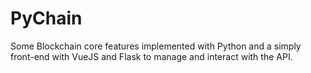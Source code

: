 # PyChain

<p> Some Blockchain core features implemented with Python and a simply front-end with VueJS and Flask to manage and interact with the API. </p>


